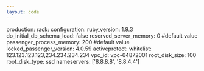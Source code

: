 ```yaml
---
layout: code
---
```


production:
    rack:
        configuration:
            ruby&#95;version: 1.9.3
            do&#95;initial&#95;db&#95;schema&#95;load: false
            reserved&#95;server&#95;memory: 0 #default value
            passenger&#95;process&#95;memory: 200 #default value
            locked&#95;passenger&#95;version: 4.0.59
            activeprotect:
                whitelist: 123.123.123.123,234.234.234.234
            vpc_id: vpc-64872001
            root_disk_size: 100
            root_disk_type: ssd
            nameservers: ['8.8.8.8', '8.8.4.4']

